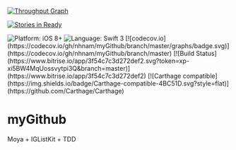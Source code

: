 
[![Throughput Graph](https://graphs.waffle.io/nhnam/myGithub/throughput.svg)](http://waffle.io/nhnam/myGithub)

[![Stories in Ready](https://badge.waffle.io/nhnam/myGithub.svg?label=ready&title=Ready)](http://waffle.io/nhnam/myGithub)

<img src="https://img.shields.io/badge/platform-iOS%208%2B-blue.svg?style=flat" alt="Platform: iOS 8+"/>
<img src="https://img.shields.io/badge/language-swift%203-4BC51D.svg?style=flat" alt="Language: Swift 3" />
[![codecov.io](https://codecov.io/gh/nhnam/myGithub/branch/master/graphs/badge.svg)](https://codecov.io/gh/nhnam/myGithub/branch/master)
[![Build Status](https://www.bitrise.io/app/3f54c7c3d272def2.svg?token=xp-xi5BW4MqUossvytpi3Q&branch=master)](https://www.bitrise.io/app/3f54c7c3d272def2)
[![Carthage compatible](https://img.shields.io/badge/Carthage-compatible-4BC51D.svg?style=flat)](https://github.com/Carthage/Carthage)

# myGithub
Moya + IGListKit + TDD
